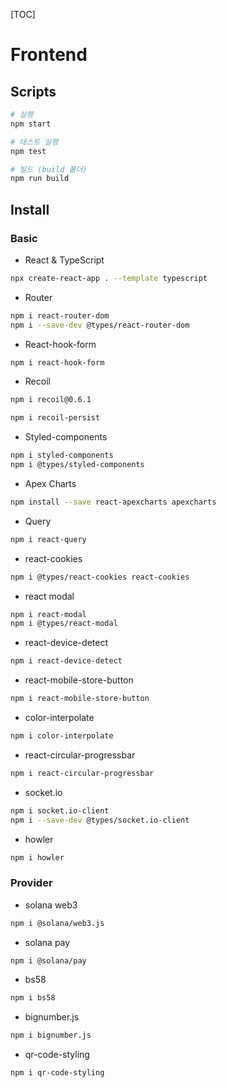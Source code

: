 [TOC]

# Frontend

## Scripts

```bash
# 실행
npm start

# 테스트 실행
npm test

# 빌드 (build 폴더)
npm run build
```

## Install

### Basic

- React & TypeScript

```bash
npx create-react-app . --template typescript
```

- Router

```bash
npm i react-router-dom
npm i --save-dev @types/react-router-dom
```

- React-hook-form

```bash
npm i react-hook-form
```

- Recoil

```bash
npm i recoil@0.6.1

npm i recoil-persist
```

- Styled-components

```bash
npm i styled-components
npm i @types/styled-components
```

- Apex Charts

```bash
npm install --save react-apexcharts apexcharts
```

- Query

```bash
npm i react-query
```

- react-cookies

```bash
npm i @types/react-cookies react-cookies
```

- react modal

```bash
npm i react-modal
npm i @types/react-modal
```

- react-device-detect

```bash
npm i react-device-detect
```

- react-mobile-store-button

```bash
npm i react-mobile-store-button
```

- color-interpolate

```bash
npm i color-interpolate
```

- react-circular-progressbar

```bash
npm i react-circular-progressbar
```

- socket.io

```bash
npm i socket.io-client
npm i --save-dev @types/socket.io-client
```

- howler

```bash
npm i howler
```

### Provider

- solana web3

```bash
npm i @solana/web3.js
```

- solana pay

```bash
npm i @solana/pay
```

- bs58

```bash
npm i bs58
```

- bignumber.js

```bash
npm i bignumber.js
```

- qr-code-styling

```bas
npm i qr-code-styling
```
